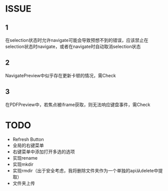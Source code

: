 # ISSUE


## 1 

在selection状态时允许navigate可能会导致预想不到的错误，应该禁止在selection状态时navigate，或者在navigate时自动取消selection状态

## 2

NavigatePreview中似乎存在更新卡顿的情况，需Check

## 3

在PDFPreview中，若焦点被iframe获取，则无法响应键盘事件，需Check

# TODO

- Refresh Button
- 全局的右键菜单
- 右键菜单中添加打开多选的选项
- 实现rename
- 实现mkdir
- 实现rmdir（出于安全考虑，我将删除文件夹作为一个单独的api从delete中提取）
- 文件夹上传